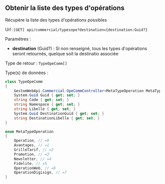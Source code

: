 ## <span id='listedestypes'>Obtenir la liste des types d'opérations</span>

Récupère la liste des types d'opérations possibles

Url :`[GET] api/commercial/typesope?destination={destination:Guid?}`

Paramètres : 

- **destination** (Guid?) : Si non renseigné, tous les types d'opérations seront retournés, quelque soit la destinatio associée

Type de retour : `TypeOpeComm[]`

Type(s) de données :

```csharp
class TypeOpeComm
{
	GestomWebApi.Commercial.OpeCommController+MetaTypeOperation MetaType { get; set; }
	System.Guid Guid { get; set; }
	string Code { get; set; }
	string Namespace { get; set; }
	string Libelle { get; set; }
	System.Guid DestinationGuid { get; set; }
	string DestinationLibelle { get; set; }
}

enum MetaTypeOperation
{
	Operation, // =0
	Avantages, // =1
	GrilleTarif, // =2
	Promotion, // =3
	Newsletter, // =4
	Fidelite, // =5
	OperationWeb, // =6
	OperationDigisign, // =7
}

```
